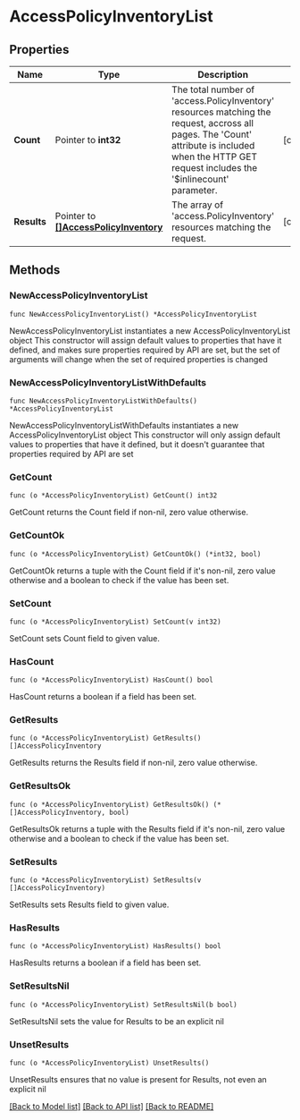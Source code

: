 # AccessPolicyInventoryList

## Properties

Name | Type | Description | Notes
------------ | ------------- | ------------- | -------------
**Count** | Pointer to **int32** | The total number of &#39;access.PolicyInventory&#39; resources matching the request, accross all pages. The &#39;Count&#39; attribute is included when the HTTP GET request includes the &#39;$inlinecount&#39; parameter. | [optional] 
**Results** | Pointer to [**[]AccessPolicyInventory**](AccessPolicyInventory.md) | The array of &#39;access.PolicyInventory&#39; resources matching the request. | [optional] 

## Methods

### NewAccessPolicyInventoryList

`func NewAccessPolicyInventoryList() *AccessPolicyInventoryList`

NewAccessPolicyInventoryList instantiates a new AccessPolicyInventoryList object
This constructor will assign default values to properties that have it defined,
and makes sure properties required by API are set, but the set of arguments
will change when the set of required properties is changed

### NewAccessPolicyInventoryListWithDefaults

`func NewAccessPolicyInventoryListWithDefaults() *AccessPolicyInventoryList`

NewAccessPolicyInventoryListWithDefaults instantiates a new AccessPolicyInventoryList object
This constructor will only assign default values to properties that have it defined,
but it doesn't guarantee that properties required by API are set

### GetCount

`func (o *AccessPolicyInventoryList) GetCount() int32`

GetCount returns the Count field if non-nil, zero value otherwise.

### GetCountOk

`func (o *AccessPolicyInventoryList) GetCountOk() (*int32, bool)`

GetCountOk returns a tuple with the Count field if it's non-nil, zero value otherwise
and a boolean to check if the value has been set.

### SetCount

`func (o *AccessPolicyInventoryList) SetCount(v int32)`

SetCount sets Count field to given value.

### HasCount

`func (o *AccessPolicyInventoryList) HasCount() bool`

HasCount returns a boolean if a field has been set.

### GetResults

`func (o *AccessPolicyInventoryList) GetResults() []AccessPolicyInventory`

GetResults returns the Results field if non-nil, zero value otherwise.

### GetResultsOk

`func (o *AccessPolicyInventoryList) GetResultsOk() (*[]AccessPolicyInventory, bool)`

GetResultsOk returns a tuple with the Results field if it's non-nil, zero value otherwise
and a boolean to check if the value has been set.

### SetResults

`func (o *AccessPolicyInventoryList) SetResults(v []AccessPolicyInventory)`

SetResults sets Results field to given value.

### HasResults

`func (o *AccessPolicyInventoryList) HasResults() bool`

HasResults returns a boolean if a field has been set.

### SetResultsNil

`func (o *AccessPolicyInventoryList) SetResultsNil(b bool)`

 SetResultsNil sets the value for Results to be an explicit nil

### UnsetResults
`func (o *AccessPolicyInventoryList) UnsetResults()`

UnsetResults ensures that no value is present for Results, not even an explicit nil

[[Back to Model list]](../README.md#documentation-for-models) [[Back to API list]](../README.md#documentation-for-api-endpoints) [[Back to README]](../README.md)


